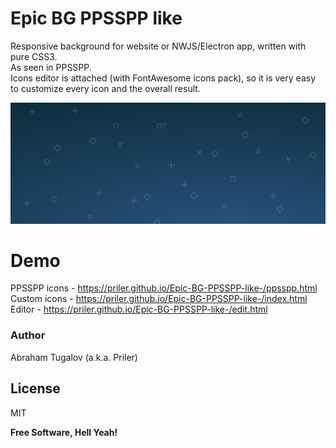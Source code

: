 # Epic BG PPSSPP like

Responsive background for website or NWJS/Electron app, written with pure CSS3.<br>
As seen in PPSSPP.<br>
Icons editor is attached (with FontAwesome icons pack), so it is very easy to customize every icon and the overall result.<br>

![demo screenshot](screenshot.jpg)

# Demo
PPSSPP icons - https://priler.github.io/Epic-BG-PPSSPP-like-/ppsspp.html<br>
Custom icons - https://priler.github.io/Epic-BG-PPSSPP-like-/index.html<br>
Editor - https://priler.github.io/Epic-BG-PPSSPP-like-/edit.html<br>

### Author

Abraham Tugalov (a.k.a. Priler)

License
----

MIT


**Free Software, Hell Yeah!**
